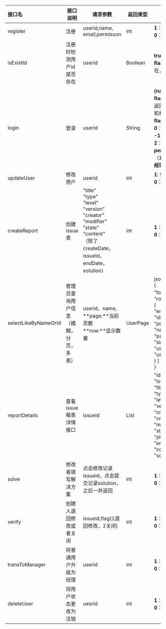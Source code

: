 | 接口名               | 接口说明                               | 请求参数                                                     | 返回类型 | 返回参数                                                     |
| :------------------- | -------------------------------------- | ------------------------------------------------------------ | -------- | ------------------------------------------------------------ |
| register             | 注册                                   | userid,name,<br />email,permisson                            | int      | **1**：注册成功<br />**0**：注册失败                         |
| isExistId            | 注册时检测用户id是否存在               | userid                                                       | Boolean  | **true** ：用户id已存在<br />**flase**：用户id不存在，可以注册 |
| login                | 登录                                   | userid                                                       | String   | **{name,permisson，flag}** : 登录成功<br />返回所有的用户姓名和权限<br />**flag**：<br />**0**：用户不存在<br />**-1**：密码不正确<br />**2**：用户为注销状态<br />**permisson**：<br />（**1：普通用户 2：经理 3：Admin**） |
| updateUser           | 修改用户                               | userid                                                       | int      | **1**:   修改成功<br />**0**：修改失败                       |
| createReport         | 创建issue表                            | "title" <br/>    "type"<br/>    "level"<br/>    "version"<br/>    "creator" <br/>    "modifier"<br/>    "state" <br/>    "content"<br/>（除了createDate，<br />issueId，endDate，solution） | int      | **1**：提交成功<br />**0**：提交失败                         |
| selectLikeByNameOrId | 管理员查询用户信息（模糊，分页，多表） | userid，name,<br />**page:**当前页数<br />**row:**显示数量   | UserPage | json:<br />{<br/>    "total": (查询的个数)<br/>    "rows": [<br/>        {<br/>            "email": ,<br/>            "identity": {<br/>                "position": },<br/>            "name",<br/>            "password": ,<br/>            "signup": ,<br/>            "userid": ,<br/>            "userstate":<br/>        }   ]<br/>} |
| reportDetails        | 查看issue報表详情接口                  | issueid                                                      | List     | "id": ,<br/>        "issueid": ,<br/>        "title": ,<br/>        "type": ,<br/>        "level": ,<br/>        "version": ,<br/>        "creator": ,<br/>        "createdate": ,<br/>        "modifier": ,<br/>        "state": ,<br/>        "plandate": ,<br/>        "enddate": ,<br/>        "content": ,<br/>        "solution":, |
| solve                | 修改者填写解决方案                     | 点击修改记录issueid，点击提交记录solution，之后一并返回      | int      | **1**：提交成功<br />**0**：提交失败                         |
| verify               | 创建人退回修改或者关闭                 | issueid,flag(1退回修改，2关闭)                               | int      | **1**：操作成功<br />**0**：操作失败                         |
| transToManager       | 将普通用户升级为经理                   | userid                                                       | int      | **1**：操作成功<br />**0**：操作失败                         |
| deleteUser           | 将用户状态更改为注销                   | uesrid                                                       | int      | **1**：操作成功<br />**0**：操作失败                         |

